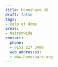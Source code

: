 ```yaml
---
title: Homeshare UK
draft: false
tags:
- Help at Home
areas:
- Naitonwide
contact:
  phone:
  - 0151 227 3499
  web_addresses:
  - www.homeshare.org
---
```


